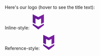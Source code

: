 Here's our logo (hover to see the title text):

Inline-style: 
![alt text](https://github.com/adam-p/markdown-here/raw/master/src/common/images/icon48.png "Logo Title Text 1")

Reference-style: 
![alt text][ts]

[ts]: https://github.com/adam-p/markdown-here/raw/master/src/common/images/icon48.png "Logo Title Text 2"